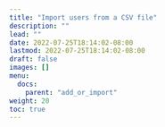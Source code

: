```yaml
---
title: "Import users from a CSV file"
description: ""
lead: ""
date: 2022-07-25T18:14:02-08:00
lastmod: 2022-07-25T18:14:02-08:00
draft: false
images: []
menu:
  docs:
    parent: "add_or_import"
weight: 20
toc: true
---
```

